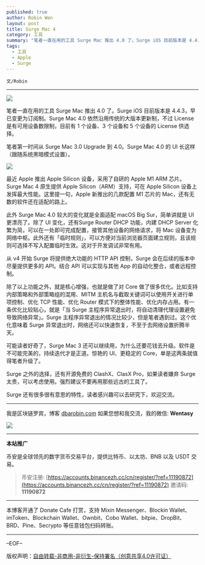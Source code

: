```yaml
---
published: true
author: Robin Wen
layout: post
title: Surge Mac 4
category: 工具
summary: "笔者一直在用的工具 Surge Mac 推出 4.0 了。Surge iOS 目前版本是 4.4.3，早已变更为订阅制。Surge Mac 4.0 依然沿用传统的大版本更新制，不过 License 是有可用设备数限制，目前有 1 个设备、3 个设备和 5 个设备的 License 供选择。可能读者好奇了，Surge Mac 3 还可以继续用，为什么还要花钱去升级。软件是不可能完美的，持续迭代才是正道。惊艳的 UI、更稳定的 Core，单是这两条就值得笔者升级了。Surge 之外的选择，还有开源免费的 ClashX、ClasX Pro，如果读者嫌弃 Surge 太贵，可以考虑使用。强烈建议不要再用那些远古的工具了。Surge 还有很多很有意思的特性，读者感兴趣可以去研究下，欢迎交流。"
tags:
  - 工具
  - Apple
  - Surge
---
```


`文/Robin`

***

![](https://cdn.dbarobin.com/4dqr054.png)

笔者一直在用的工具 Surge Mac 推出 4.0 了。Surge iOS 目前版本是 4.4.3，早已变更为订阅制。Surge Mac 4.0 依然沿用传统的大版本更新制，不过 License 是有可用设备数限制，目前有 1 个设备、3 个设备和 5 个设备的 License 供选择。

笔者第一时间从 Surge Mac 3.0 Upgrade 到 4.0。Surge Mac 4.0 的 UI 长这样（跟随系统黑暗模式设置）。

![](https://cdn.dbarobin.com/ozox8rr.png)

最近 Apple 推出 Apple Silicon 设备，采用了自研的 Apple M1 ARM 芯片。Surge Mac 4 原生提供 Apple Silicon（ARM）支持，可在 Apple Silicon 设备上发挥最大性能。这里提一句，Apple 新推出的几款配置 M1 芯片的 Mac，还有无数的软件还在适配的路上。

此外 Surge Mac 4.0 较大的变化就是全面适配 macOS Big Sur，简单讲就是 UI 更漂亮了。除了 UI 变化，还有Surge Router DHCP 功能，内建 DHCP Server 化繁为简，可以在一处即可完成配置，接管其他设备的网络请求，将 Mac 设备变为网络中枢。此外还有「临时规则」，可以方便对当前浏览器页面建立规则，且该规则可选择不写入配置临时生效。这对于开发调试非常有用。

从 v4 开始 Surge 将提供绝大功能的 HTTP API 控制，Surge 会在后续的版本中尽量提供更多的 API。结合 API 可以实现与其他 App 的自动化整合，或者远程控制。

除了以上功能之外，就是核心增强，也就是做了对 Core 做了很多优化。比如支持内部策略和外部策略组的混用、MITM 主机名与截取关键词可以使用开关进行单项控制、优化 TCP 性能、优化 Router 模式下的整体性能、优化内存占用。有一条优化比较贴心，就是「当 Surge 主程序异常退出时，将自动清理代理设置避免导致网络异常」。Surge 主程序异常退出的情况比较少，但是笔者遇到过。这个优化意味着 Surge 异常退出时，网络还可以快速恢复，不至于去网络设置折腾半天。

可能读者好奇了，Surge Mac 3 还可以继续用，为什么还要花钱去升级。软件是不可能完美的，持续迭代才是正道。惊艳的 UI、更稳定的 Core，单是这两条就值得笔者升级了。

Surge 之外的选择，还有开源免费的 ClashX、ClasX Pro，如果读者嫌弃 Surge 太贵，可以考虑使用。强烈建议不要再用那些远古的工具了。

Surge 还有很多很有意思的特性，读者感兴趣可以去研究下，欢迎交流。

***

我是区块链罗宾，博客 [dbarobin.com](https://dbarobin.com/)
如果您想和我交流，我的微信: **Wentasy**

![](https://cdn.dbarobin.com/v4yywe2.png)

***

**本站推广**

币安是全球领先的数字货币交易平台，提供比特币、以太坊、BNB 以及 USDT 交易。

> 币安注册: [https://accounts.binancezh.cc/cn/register/?ref=11190872](https://accounts.binancezh.cc/cn/register/?ref=11190872)
> 邀请码: **11190872**

***

本博客开通了 Donate Cafe 打赏，支持 Mixin Messenger、Blockin Wallet、imToken、Blockchain Wallet、Ownbit、Cobo Wallet、bitpie、DropBit、BRD、Pine、Secrypto 等任意钱包扫码转账。

<center>
    <div class="--donate-button"
         data-button-id="f8b9df0d-af9a-460d-8258-d3f435445075"
    ></div>
</center>

***

–EOF–

版权声明：[自由转载-非商用-非衍生-保持署名（创意共享4.0许可证）](http://creativecommons.org/licenses/by-nc-nd/4.0/deed.zh)